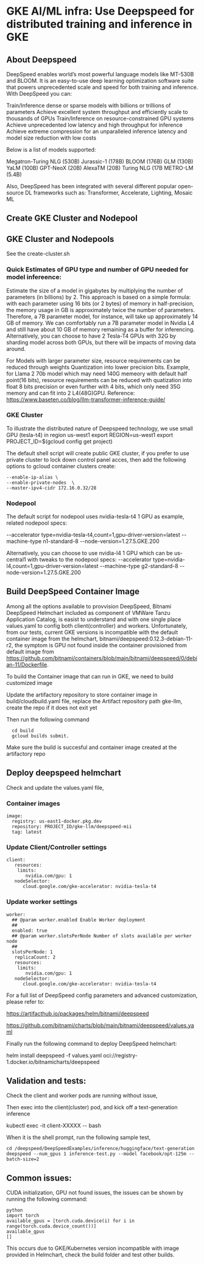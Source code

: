 # GKE AI/ML infra: Use Deepspeed for distributed training and inference in GKE

## About Deepspeed 
DeepSpeed enables world’s most powerful language models like MT-530B and BLOOM. It is an easy-to-use deep learning optimization software suite that powers unprecedented scale and speed for both training and inference. With DeepSpeed you can:

Train/Inference dense or sparse models with billions or trillions of parameters
Achieve excellent system throughput and efficiently scale to thousands of GPUs
Train/Inference on resource-constrained GPU systems
Achieve unprecedented low latency and high throughput for inference
Achieve extreme compression for an unparalleled inference latency and model size reduction with low costs

Below is a list of models supported:

Megatron-Turing NLG (530B)
Jurassic-1 (178B)
BLOOM (176B)
GLM (130B)
YaLM (100B)
GPT-NeoX (20B)
AlexaTM (20B)
Turing NLG (17B
METRO-LM (5.4B)

Also, DeepSpeed has been integrated with several different popular open-source DL frameworks such as: Transformer, Accelerate, Lighting, Mosaic ML

## Create GKE Cluster and Nodepool

## GKE Cluster and Nodepools
See the create-cluster.sh
### Quick Estimates of GPU type and number of GPU needed for model infereence:
Estimate the size of a model in gigabytes by multiplying the number of parameters (in billions) by 2. This approach is based on a simple formula: with each parameter using 16 bits (or 2 bytes) of memory in half-precision, the memory usage in GB is approximately twice the number of parameters. Therefore, a 7B parameter model, for instance, will take up approximately 14 GB of memory. We can comfortably run a 7B parameter model in Nvidia L4 and still have about 10 GB of memory remaining as a buffer for inferencing. Alternatively, you can choose to have 2 Tesla-T4 GPUs with 32G by sharding model across both GPUs, but there will be impacts of moving data around.  

For Models with larger parameter size, resource requirements can be reduced through weights Quantization into lower precision bits. 
Example, for Llama 2 70b model which may need 140G memeory with default half point(16 bits), resource requirements can be reduced with quatization into float 8 bits precision or even further with 4 bits, which only need 35G memory and can fit into 2 L4(48G)GPU. 
Reference: https://www.baseten.co/blog/llm-transformer-inference-guide/ 

### GKE Cluster

To illustrate the distributed nature of Deepspeed technology, we use small GPU (tesla-t4) in region us-west1
export REGION=us-west1
export PROJECT_ID=$(gcloud config get project)

The default shell script will create public GKE cluster, if you prefer to use private cluster to lock down control panel acces, then add the following options to gcloud container clusters create:
  ```
  --enable-ip-alias \
  --enable-private-nodes  \
  --master-ipv4-cidr 172.16.0.32/28 
 ```

### Nodepool
 The default script for nodepool uses nvidia-tesla-t4 1 GPU as example, related nodepool specs:

--accelerator type=nvidia-tesla-t4,count=1,gpu-driver-version=latest   --machine-type n1-standard-8 --node-version=1.27.5.GKE.200

Alternatively, you can choose to use nvidia-l4 1 GPU which can be us-central1 with tweaks to the nodepool specs:
--accelerator type=nvidia-l4,count=1,gpu-driver-version=latest   --machine-type g2-standard-8 --node-version=1.27.5.GKE.200


## Build DeepSpeed Container Image
Among all the options available to provvision DeepSpeed, Bitnami DeepSpeed Helmchart included as  component of VMWare Tanzu Application Catalog, is easist to understand and with one single place values.yaml to config both client(controller) and workers.
Unfortunately, from our tests, current GKE versions is incompatible with the default container image from the helmchart, bitnami/deepspeed:0.12.3-debian-11-r2, the symptom is GPU not found inside the container provisioned from default image from https://github.com/bitnami/containers/blob/main/bitnami/deepspeed/0/debian-11/Dockerfile. 

To build the Container image that can run in GKE, we need to build customized image

Update the artifactory repository to store container image in build/cloudbuild.yaml file, replace the Artifact repository path gke-llm, create the repo if it does not exit yet 

Then run the following command
```
  cd build
  gcloud builds submit.  
 ```

Make sure the build is succesful and container image created at the artifactory repo 
## Deploy deepspeed helmchart

Check and update the values.yaml file,
### Container images
```
image:
  registry: us-east1-docker.pkg.dev
  repository: PROJECT_ID/gke-llm/deepspeed-mii
  tag: latest
```
### Update Client/Controller settings
```
client:
   resources:
    limits: 
       nvidia.com/gpu: 1
   nodeSelector: 
      cloud.google.com/gke-accelerator: nvidia-tesla-t4
```
### Update worker settings
```
worker:
  ## @param worker.enabled Enable Worker deployment
  ##
  enabled: true
  ## @param worker.slotsPerNode Number of slots available per worker node
  ##
  slotsPerNode: 1
   replicaCount: 2
   resources:
    limits: 
       nvidia.com/gpu: 1
   nodeSelector: 
      cloud.google.com/gke-accelerator: nvidia-tesla-t4

```

For a full list of DeepSpeed config parameters and advanced customization, please refer to:

https://artifacthub.io/packages/helm/bitnami/deepspeed

https://github.com/bitnami/charts/blob/main/bitnami/deepspeed/values.yaml

Finally run the following command to deploy DeepSpeed helmchart:

helm install deepspeed -f values.yaml oci://registry-1.docker.io/bitnamicharts/deepspeed


## Validation and tests:
Check the client and worker pods are running without issue,

Then exec into the client(cluster) pod, and kick off a text-generation inference

kubectl exec -it client-XXXXX -- bash

When it is the shell prompt, run the following sample test,
```
cd /deepspeed/DeepSpeedExamples/inference/huggingface/text-generation
deepspeed --num_gpus 1 inference-test.py --model facebook/opt-125m --batch-size=2
```

## Common issues:

CUDA initialization, GPU not found issues, the issues can be shown by running the following command:
```
python
import torch
available_gpus = [torch.cuda.device(i) for i in range(torch.cuda.device_count())]
available_gpus
[]
```
This occurs due to GKE/Kubernetes version incompatible with image provided in Helmchart, check the build folder and test other builds. 